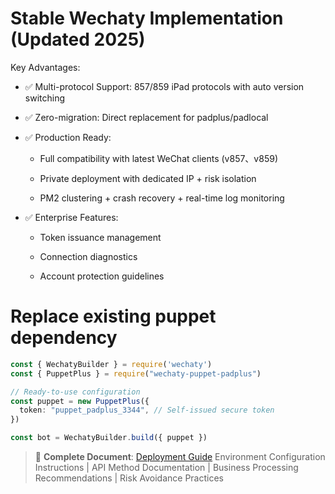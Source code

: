 # Stable Wechaty Implementation (Updated 2025)
Key Advantages:

- ✅ Multi-protocol Support: 857/859 iPad protocols with auto version switching

- ✅ Zero-migration: Direct replacement for padplus/padlocal

- ✅ Production Ready:

  - Full compatibility with latest WeChat clients (v857、v859)

  - Private deployment with dedicated IP + risk isolation

  - PM2 clustering + crash recovery + real-time log monitoring

- ✅ Enterprise Features:

  - Token issuance management

  - Connection diagnostics

  - Account protection guidelines



# Replace existing puppet dependency

```ts
const { WechatyBuilder } = require('wechaty')
const { PuppetPlus } = require("wechaty-puppet-padplus")

// Ready-to-use configuration
const puppet = new PuppetPlus({
  token: "puppet_padplus_3344", // Self-issued secure token
})

const bot = WechatyBuilder.build({ puppet })
```

> 📘 **Complete Document**: [Deployment Guide](https://github.com/ddfriday/ddfriday/issues/1)
> Environment Configuration Instructions | API Method Documentation | Business Processing Recommendations | Risk Avoidance Practices

